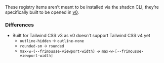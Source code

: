 These registry items aren’t meant to be installed via the shadcn CLI, they’re specifically built to be opened in [v0](https://v0.dev/).

### Differences

- Built for Tailwind CSS v3 as v0 doesn’t support Tailwind CSS v4 yet
  - `outline-hidden` → `outline-none`
  - `rounded-sm` → `rounded`
  - `max-w-(--frimousse-viewport-width)` → `max-w-[--frimousse-viewport-width]`